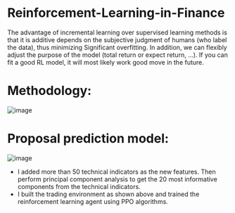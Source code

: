# Reinforcement-Learning-in-Finance
The advantage of incremental learning over supervised learning methods is that it is additive depends on the subjective judgment of humans (who label the data), thus minimizing Significant overfitting. In addition, we can flexibly adjust the purpose of the model (total return or expect return, ...). If you can fit a good RL model, it will most likely work good move in the future.
# Methodology:
![image](https://github.com/nguyenhoanganh2002/Reinforcement-Learning-in-Finance/assets/79850337/6ccd9d6c-1383-4fd1-898a-e1b16b187a89)

# Proposal prediction model:
![image](https://github.com/nguyenhoanganh2002/Reinforcement-Learning-in-Finance/assets/79850337/6985397f-b6ca-432c-8f99-1d5a5bb031f8)

* I added more than 50 technical indicators as the new features. Then perform principal component analysis to get the 20 most informative components from the technical indicators.
* I built the trading environment as shown above and trained the reinforcement learning agent using PPO algorithms.
